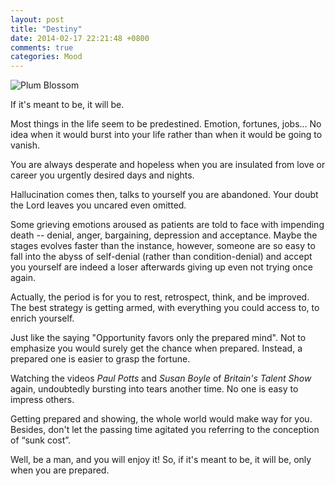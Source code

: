 ```yaml
---
layout: post
title: "Destiny"
date: 2014-02-17 22:21:48 +0800
comments: true
categories: Mood
---
```

![Plum Blossom](http://c.hiphotos.bdimg.com/album/s%3D550%3Bq%3D90%3Bc%3Dxiangce%2C100%2C100/sign=4a265a35f9f2b211e02e854bfabb1405/5243fbf2b2119313ea60c3f667380cd791238d50.jpg?referer=bd0f999974c6a7efe0319d16eb4e&x=.jpg)

If it's meant to be, it will be.  
  
Most things in the life seem to be predestined. Emotion, fortunes, jobs... No idea when it would burst into your life rather than when it would be going to vanish.<!--more-->  
  
You are always desperate and hopeless when you are insulated from love or career you urgently desired days and nights.  
  
Hallucination comes then, talks to yourself you are abandoned. Your doubt the Lord leaves you uncared even omitted. 
  
Some grieving emotions aroused as patients are told to face with impending death -- denial, anger, bargaining, depression and acceptance. Maybe the stages evolves faster than the instance, however, someone are so easy to fall into the abyss of self-denial (rather than condition-denial) and
 accept you yourself are indeed a loser afterwards giving up even not trying once again.  
  
Actually, the period is for you to rest, retrospect, think, and be improved. The best strategy is getting armed, with everything you could access to, to enrich yourself.  
  
Just like the saying "Opportunity favors only the prepared mind". Not to emphasize you would surely get the chance when prepared. Instead, a prepared one is easier to grasp the fortune.  
  
Watching the videos *Paul Potts* and *Susan Boyle* of *Britain's Talent Show* again, undoubtedly bursting into tears another time. No one is easy to impress others.  
  
Getting prepared and showing, the whole world would make way for you. Besides, don't let the passing time agitated you referring to the conception of “sunk cost”.
  
Well, be a man, and you will enjoy it! So, if it's meant to be, it will be, only when you are prepared.